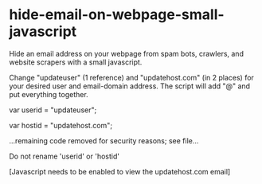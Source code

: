 # hide-email-on-webpage-small-javascript

Hide an email address on your webpage from spam bots, crawlers, and website scrapers with a small javascript.


Change "updateuser" (1 reference) and "updatehost.com" (in 2 places) for your desired user and email-domain address.
The script will add "@" and put everything together. 


var userid = "updateuser";

var hostid = "updatehost.com";

...remaining code removed for security reasons; see file...

Do not rename 'userid' or 'hostid'

<noscript> [Javascript needs to be enabled to view the updatehost.com email] </noscript>
